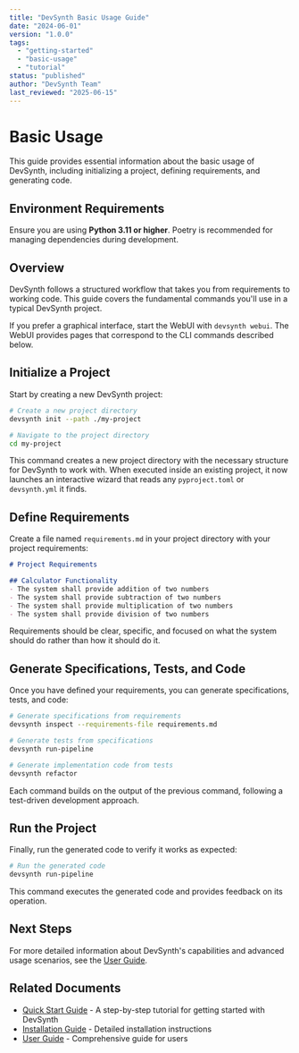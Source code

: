```yaml
---
title: "DevSynth Basic Usage Guide"
date: "2024-06-01"
version: "1.0.0"
tags:
  - "getting-started"
  - "basic-usage"
  - "tutorial"
status: "published"
author: "DevSynth Team"
last_reviewed: "2025-06-15"
---
```


# Basic Usage

This guide provides essential information about the basic usage of DevSynth, including initializing a project, defining requirements, and generating code.

## Environment Requirements

Ensure you are using **Python 3.11 or higher**. Poetry is recommended for managing dependencies during development.

## Overview

DevSynth follows a structured workflow that takes you from requirements to working code. This guide covers the fundamental commands you'll use in a typical DevSynth project.

If you prefer a graphical interface, start the WebUI with `devsynth webui`. The WebUI provides pages that correspond to the CLI commands described below.

## Initialize a Project

Start by creating a new DevSynth project:

```bash
# Create a new project directory
devsynth init --path ./my-project

# Navigate to the project directory
cd my-project
```

This command creates a new project directory with the necessary structure for DevSynth to work with. When executed inside an existing project, it now launches an interactive wizard that reads any `pyproject.toml` or `devsynth.yml` it finds.

## Define Requirements

Create a file named `requirements.md` in your project directory with your project requirements:

```markdown
# Project Requirements

## Calculator Functionality
- The system shall provide addition of two numbers
- The system shall provide subtraction of two numbers
- The system shall provide multiplication of two numbers
- The system shall provide division of two numbers
```

Requirements should be clear, specific, and focused on what the system should do rather than how it should do it.

## Generate Specifications, Tests, and Code

Once you have defined your requirements, you can generate specifications, tests, and code:

```bash
# Generate specifications from requirements
devsynth inspect --requirements-file requirements.md

# Generate tests from specifications
devsynth run-pipeline

# Generate implementation code from tests
devsynth refactor
```

Each command builds on the output of the previous command, following a test-driven development approach.

## Run the Project

Finally, run the generated code to verify it works as expected:

```bash
# Run the generated code
devsynth run-pipeline
```

This command executes the generated code and provides feedback on its operation.

## Next Steps

For more detailed information about DevSynth's capabilities and advanced usage scenarios, see the [User Guide](../user_guides/user_guide.md).

## Related Documents

- [Quick Start Guide](quick_start_guide.md) - A step-by-step tutorial for getting started with DevSynth
- [Installation Guide](installation.md) - Detailed installation instructions
- [User Guide](../user_guides/user_guide.md) - Comprehensive guide for users
